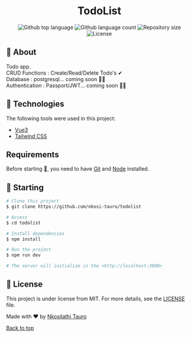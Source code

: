 <h1 align="center">TodoList</h1>

<p align="center">
  <img alt="Github top language" src="https://img.shields.io/github/languages/top/nkosi-tauro/todolist?color=56BEB8">

  <img alt="Github language count" src="https://img.shields.io/github/languages/count/nkosi-tauro/todolist?color=56BEB8">

  <img alt="Repository size" src="https://img.shields.io/github/repo-size/nkosi-tauro/todolist?color=56BEB8">

  <img alt="License" src="https://img.shields.io/github/license/nkosi-tauro/todolist?color=56BEB8">



## 🎯 About ##

Todo app.  
CRUD Functions : Create/Read/Delete Todo's ✔  
Database : postgresql... coming soon 👩‍🍳  
Authentication : Passport/JWT... coming soon 👩‍🍳


## 🚀 Technologies ##

The following tools were used in this project:

- [Vue3](https://v3.vuejs.org/)
- [Tailwind CSS](https://tailwindcss.com/)



## Requirements ##

Before starting 🏁, you need to have [Git](https://git-scm.com) and [Node](https://nodejs.org/en/) installed.

## :checkered_flag: Starting ##

```bash
# Clone this project
$ git clone https://github.com/nkosi-tauro/todolist

# Access
$ cd todolist

# Install dependencies
$ npm install

# Run the project
$ npm run dev

# The server will initialize in the <http://localhost:3000>
```

## 📝 License ##

This project is under license from MIT. For more details, see the [LICENSE](LICENSE) file.


Made with ❤ by <a href="https://github.com/nkosi-tauro" target="_blank">Nkosilathi Tauro</a>


<a href="#top">Back to top</a>

